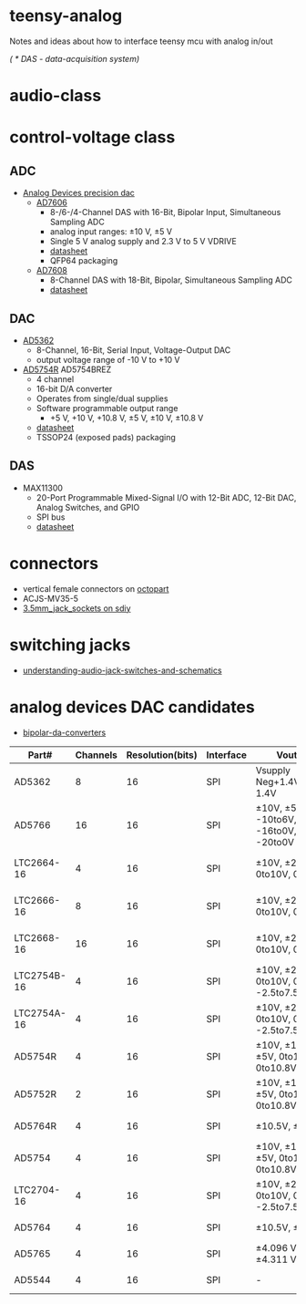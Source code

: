 # teensy-analog
Notes and ideas about how to interface teensy mcu with analog in/out

*( * DAS - data-acquisition system)*

# audio-class 
# control-voltage class
## ADC
* [Analog Devices precision dac](https://www.analog.com/en/products/digital-to-analog-converters/standard-dac/precision-dac/bipolar-da-converters.html)
  * [AD7606](https://www.analog.com/en/products/ad7606-6.html) 
    * 8-/6-/4-Channel DAS with 16-Bit, Bipolar Input, Simultaneous Sampling ADC  
    * analog input ranges: ±10 V, ±5 V
    * Single 5 V analog supply and 2.3 V to 5 V VDRIVE
    * [datasheet](https://www.analog.com/media/en/technical-documentation/data-sheets/ad7606_7606-6_7606-4.pdf)
    * QFP64 packaging
  * [AD7608](https://www.analog.com/en/products/ad7608.html)
    * 8-Channel DAS with 18-Bit, Bipolar, Simultaneous Sampling ADC
    * [datasheet](https://www.analog.com/en/products/ad7608.html)
## DAC
* [AD5362](https://www.analog.com/en/products/ad5362.html)
  * 8-Channel, 16-Bit, Serial Input, Voltage-Output DAC
  * output voltage range of -10 V to +10 V
* [AD5754R](https://www.analog.com/en/products/ad5754r.html)	AD5754BREZ
  * 4 channel 
  * 16-bit D/A converter
  * Operates from single/dual supplies
  * Software programmable output range
    * +5 V, +10 V, +10.8 V, ±5 V, ±10 V, ±10.8 V
  * [datasheet](https://www.analog.com/media/en/technical-documentation/data-sheets/ad5724r_5734r_5754r.pdf)
  * TSSOP24 (exposed pads) packaging

## DAS
* MAX11300
  * 20-Port Programmable Mixed-Signal I/O with 12-Bit ADC, 12-Bit DAC, Analog Switches, and GPIO  
  * SPI bus
  * [datasheet](https://www.maximintegrated.com/en/products/analog/data-converters/analog-to-digital-converters/MAX11300.html)


# connectors 
* vertical female connectors on [octopart](https://octopart.com/search?category_ids=5142&specs2.92.values=Female&start=0&specs2.20.values=Through%20Hole&specs2.523.values=Vertical)
* ACJS-MV35-5
* [3.5mm_jack_sockets on sdiy](https://sdiy.info/wiki/Eurorack_DIY_panel_components#3.5mm_jack_sockets)

# switching jacks
* [understanding-audio-jack-switches-and-schematics](https://www.cui.com/blog/understanding-audio-jack-switches-and-schematics)

# analog devices DAC candidates
  * [bipolar-da-converters](https://www.analog.com/en/products/digital-to-analog-converters/standard-dac/precision-dac/bipolar-da-converters.html)

|Part# |Channels|Resolution(bits)|Interface|Vout Range|Price|
|--- |--- |--- |--- |--- |--- |
| AD5362 | 8 |	16 |	SPI |	Vsupply Neg+1.4VtoVsupply-1.4V |$24.92 (AD5362BCPZ)|
|AD5766|16|16|SPI|±10V, ±5V, -10to0V, -10to6V, -12to14V, -16to0V, -16to10V, -20to0V|$35.00 (AD5766BCBZ-RL7)|
|LTC2664-16|4|16|SPI|±10V, ±2.5V, ±5V, 0to10V, 0to5V|$15.60 (LTC2664CUH-16#PBF)|
|LTC2666-16|8|16|SPI|±10V, ±2.5V, ±5V, 0to10V, 0to5V|$21.75 (LTC2666CUH-16#PBF)|
|LTC2668-16|16|16|SPI|±10V, ±2.5V, ±5V, 0to10V, 0o5V|$31.25 (LTC2668CUJ-16#PBF)|
|LTC2754B-16|4|16|SPI|±10V, ±2.5V, ±5V, 0to10V, 0to5V, -2.5to7.5V|$17.85 (LTC2754BCUKG-16#PBF)|
|LTC2754A-16|4|16|SPI|±10V, ±2.5V, ±5V, 0to10V, 0to5V, -2.5to7.5V|$19.70 (LTC2754ACUKG-16#PBF)|
|AD5754R|4|16|SPI|±10V, ±10.8V, ±12V, ±5V, 0to10V, 0to10.8V, 0to5V|$13.34 (AD5754RBREZ)|
|AD5752R|2|16|SPI|±10V, ±10.8V, ±12V, ±5V, 0to10V 0to10.8V, 0to5V|$9.22 (AD5752RBREZ)|
|AD5764R|4|16|SPI|±10.5V, ±14V|$28.35 (AD5764RBSUZ)|
|AD5754|4|16|SPI|±10V, ±10.8V, ±12V, ±5V, 0to10V, 0to10.8V, 0to5V|$10.35 (AD5754AREZ)|
|LTC2704-16|4|16|SPI|±10V, ±2.5V, ±5V, 0to10V, 0to5V, -2.5to7.5V|$29.95 (LTC2704CGW-16#PBF)|
|AD5764|4|16|SPI|±10.5V, ±14V|$23.33 (AD5764ASUZ)|
|AD5765|4|16|SPI|±4.096 V, ±4.201 V, ±4.311 V, ±4.421 V|$19.52 (AD5765CSUZ)|
|AD5544|4|16|SPI|-|$21.23 (AD5544ARSZ)|
